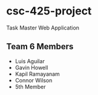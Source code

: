 # csc-425-project
Task Master Web Application
## Team 6 Members
- Luis Aguilar
- Gavin Howell
- Kapil Ramayanam
- Connor Wilson
- 5th Member

